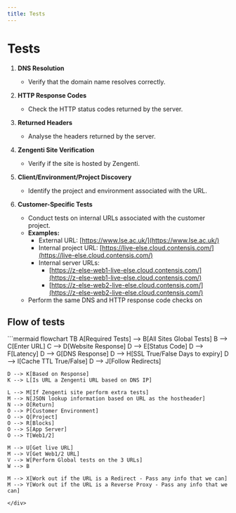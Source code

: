 ```yaml
---
title: Tests
---
```

# Tests

1. **DNS Resolution**
   - Verify that the domain name resolves correctly.

2. **HTTP Response Codes**
   - Check the HTTP status codes returned by the server.

3. **Returned Headers**
   - Analyse the headers returned by the server.

4. **Zengenti Site Verification**
   - Verify if the site is hosted by Zengenti.

5. **Client/Environment/Project Discovery**
   - Identify the project and environment associated with the URL.

6. **Customer-Specific Tests**
   - Conduct tests on internal URLs associated with the customer project.
   - **Examples:**
     - External URL: [https://www.lse.ac.uk/](https://www.lse.ac.uk/)
     - Internal project URL: [https://live-else.cloud.contensis.com/](https://live-else.cloud.contensis.com/)
     - Internal server URLs:
       - [https://z-else-web1-live-else.cloud.contensis.com/](https://z-else-web1-live-else.cloud.contensis.com/)
       - [https://z-else-web2-live-else.cloud.contensis.com/](https://z-else-web2-live-else.cloud.contensis.com/)
   - Perform the same DNS and HTTP response code checks on


## Flow of tests

<div class="mermaid-container">
```mermaid
flowchart TB
    A[Required Tests] --> B[All Sites Global Tests]
    B --> C[Enter URL]
    C --> D[Website Response]
    D --> E[Status Code]
    D --> F[Latency]
    D --> G[DNS Response]
    D --> H[SSL True/False Days to expiry]
    D --> I[Cache TTL True/False]
    D --> J[Follow Redirects]

    D --> K[Based on Response]
    K --> L[Is URL a Zengenti URL based on DNS IP]

    L --> M[If Zengenti site perform extra tests]
    M --> N[JSON lookup information based on URL as the hostheader]
    N --> O[Return]
    O --> P[Customer Environment]
    O --> Q[Project]
    O --> R[Blocks]
    O --> S[App Server]
    O --> T[Web1/2]

    M --> U[Get live URL]
    M --> V[Get Web1/2 URL]
    V --> W[Perform Global tests on the 3 URLs]
    W --> B

    M --> X[Work out if the URL is a Redirect - Pass any info that we can]
    M --> Y[Work out if the URL is a Reverse Proxy - Pass any info that we can]
```
</div>
